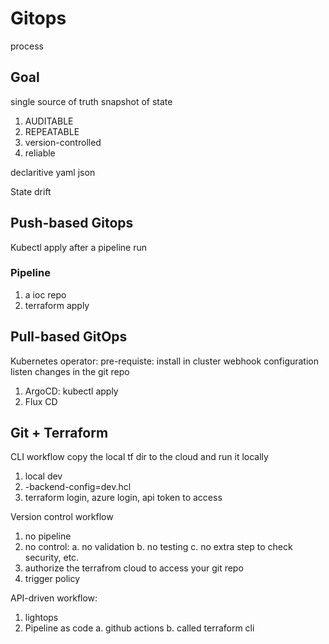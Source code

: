 # Gitops
process
## Goal
single source of truth
snapshot of state

1. AUDITABLE
2. REPEATABLE
3. version-controlled
4. reliable

declaritive
yaml
json


State drift



## Push-based Gitops
Kubectl apply after a pipeline run


### Pipeline
1. a ioc repo
2. terraform apply




## Pull-based GitOps

Kubernetes operator:
pre-requiste: install in cluster
webhook configuration listen changes in the git repo

1. ArgoCD:
    kubectl apply
2. Flux CD


## Git + Terraform 
CLI workflow
copy the local tf dir to the cloud and run it locally

1. local dev
2. -backend-config=dev.hcl
3. terraform login, azure login, api token to access


Version control workflow 
1. no pipeline
2. no control:
    a. no validation
    b. no testing
    c. no extra step to check security, etc.
3. authorize the terrafrom cloud to access your git repo
4. trigger policy


API-driven workflow:
1. lightops
2. Pipeline as code
    a. github actions
    b. called terraform cli 
